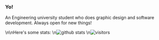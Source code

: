 ### Yo!

An Engineering university student who does graphic design and software development. Always open for new things!

\n\nHere's some stats:
\n![github stats](https://github-readme-stats.vercel.app/api?username=Bumbleboss&show_icons=true&count_private=true&hide=contribs&title_color=ffffff&text_color=C7BDB1&bg_color=090807&icon_color=5a473a)
\n![visitors](https://visitor-badge.glitch.me/badge?page_id=Bumbleboss.Bumbleboss)
